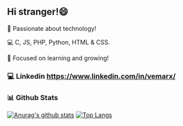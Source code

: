 ## Hi stranger!😄
🚀 Passionate about technology!

💻 C, JS, PHP, Python, HTML & CSS.

📌 Focused on learning and growing!

### :computer: Linkedin https://www.linkedin.com/in/vemarx/

### :bar_chart: Github Stats
[![Anurag's github stats](https://github-readme-stats.vercel.app/api?username=vemarx&show_icons=true&count_private=true)](https://github.com/vemarx/github-readme-stats)
[![Top Langs](https://github-readme-stats.vercel.app/api/top-langs/?username=vemarx&layout=compact&count_private=true)](https://github.com/vemarx/github-readme-stats)


<!--
**vemarx/vemarx** is a ✨ _special_ ✨ repository because its `README.md` (this file) appears on your GitHub profile.

Here are some ideas to get you started:

- 🔭 I’m currently working on ...
- 🌱 I’m currently learning ...
- 👯 I’m looking to collaborate on ...
- 🤔 I’m looking for help with ...
- 💬 Ask me about ...
- 📫 How to reach me: ...
- 😄 Pronouns: ...
- ⚡ Fun fact: ...
-->
